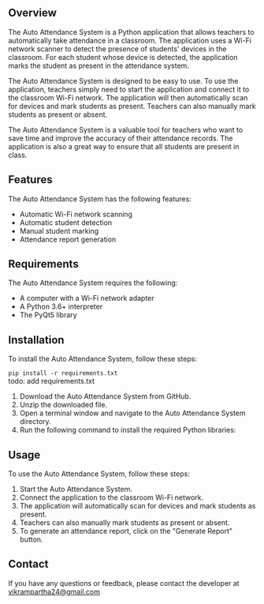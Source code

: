 ## Overview

The Auto Attendance System is a Python application that allows teachers to automatically take attendance in a classroom. The application uses a Wi-Fi network scanner to detect the presence of students' devices in the classroom. For each student whose device is detected, the application marks the student as present in the attendance system.

The Auto Attendance System is designed to be easy to use. To use the application, teachers simply need to start the application and connect it to the classroom Wi-Fi network. The application will then automatically scan for devices and mark students as present. Teachers can also manually mark students as present or absent.

The Auto Attendance System is a valuable tool for teachers who want to save time and improve the accuracy of their attendance records. The application is also a great way to ensure that all students are present in class.

## Features

The Auto Attendance System has the following features:

* Automatic Wi-Fi network scanning
* Automatic student detection
* Manual student marking
* Attendance report generation

## Requirements

The Auto Attendance System requires the following:

* A computer with a Wi-Fi network adapter
* A Python 3.6+ interpreter
* The PyQt5 library

## Installation

To install the Auto Attendance System, follow these steps:

  ```pip install -r requirements.txt```  
  todo: add requirements.txt

1. Download the Auto Attendance System from GitHub.
2. Unzip the downloaded file.
3. Open a terminal window and navigate to the Auto Attendance System directory.
4. Run the following command to install the required Python libraries:


## Usage

To use the Auto Attendance System, follow these steps:

1. Start the Auto Attendance System.
2. Connect the application to the classroom Wi-Fi network.
3. The application will automatically scan for devices and mark students as present.
4. Teachers can also manually mark students as present or absent.
5. To generate an attendance report, click on the "Generate Report" button.

## Contact

If you have any questions or feedback, please contact the developer at vikrampartha24@gmail.com
